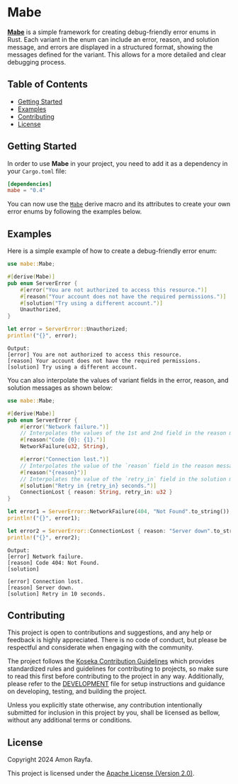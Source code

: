 # Mabe

[**Mabe**](https://crates.io/crates/mabe) is a simple framework for creating debug-friendly error enums in Rust. Each variant in
the enum can include an error, reason, and solution message, and errors are displayed in a structured format, showing the
messages defined for the variant. This allows for a more detailed and clear debugging process.

## Table of Contents

- [Getting Started](#getting-started)
- [Examples](#examples)
- [Contributing](#contributing)
- [License](#license)

## Getting Started

In order to use **Mabe** in your project, you need to add it as a dependency in your `Cargo.toml` file:

```toml
[dependencies]
mabe = "0.4"
```

You can now use the [`Mabe`](https://docs.rs/mabe/latest/mabe/derive.Mabe.html) derive macro and its attributes to create your
own error enums by following the examples below.

## Examples

Here is a simple example of how to create a debug-friendly error enum:

```rust
use mabe::Mabe;

#[derive(Mabe)]
pub enum ServerError {
    #[error("You are not authorized to access this resource.")]
    #[reason("Your account does not have the required permissions.")]
    #[solution("Try using a different account.")]
    Unauthorized,
}

let error = ServerError::Unauthorized;
println!("{}", error);
```

```plaintext
Output:
[error] You are not authorized to access this resource.
[reason] Your account does not have the required permissions.
[solution] Try using a different account.
```

You can also interpolate the values of variant fields in the error, reason, and solution messages as shown below:

```rust
use mabe::Mabe;

#[derive(Mabe)]
pub enum ServerError {
    #[error("Network failure.")]
    // Interpolates the values of the 1st and 2nd field in the reason message.
    #[reason("Code {0}: {1}.")]
    NetworkFailure(u32, String),

    #[error("Connection lost.")]
    // Interpolates the value of the `reason` field in the reason message.
    #[reason("{reason}")]
    // Interpolates the value of the `retry_in` field in the solution message.
    #[solution("Retry in {retry_in} seconds.")]
    ConnectionLost { reason: String, retry_in: u32 }
}

let error1 = ServerError::NetworkFailure(404, "Not Found".to_string());
println!("{}", error1);

let error2 = ServerError::ConnectionLost { reason: "Server down".to_string(), retry_in: 10 };
println!("{}", error2);
```

```plaintext
Output:
[error] Network failure.
[reason] Code 404: Not Found.
[solution]

[error] Connection lost.
[reason] Server down.
[solution] Retry in 10 seconds.
```

## Contributing

This project is open to contributions and suggestions, and any help or feedback is highly appreciated. There is no code of
conduct, but please be respectful and considerate when engaging with the community.

The project follows the [Koseka Contribution Guidelines](https://koseka.org/contribution-guidelines) which provides standardized
rules and guidelines for contributing to projects, so make sure to read this first before contributing to the project in any
way. Additionally, please refer to the [DEVELOPMENT](DEVELOPMENT.md) file for setup instructions and guidance on developing,
testing, and building the project.

Unless you explicitly state otherwise, any contribution intentionally submitted for inclusion in this project by you, shall be
licensed as bellow, without any additional terms or conditions.

## License

Copyright 2024 Amon Rayfa.

This project is licensed under the [Apache License (Version 2.0)](LICENSE).
